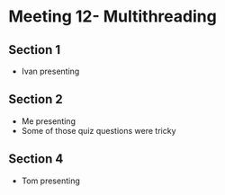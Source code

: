 # Meeting 12- Multithreading

## Section 1

* Ivan presenting

## Section 2

* Me presenting
* Some of those quiz questions were tricky

## Section 4

* Tom presenting
